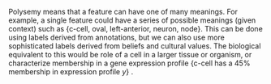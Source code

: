 Polysemy means that a feature can have one of many meanings. For example, a single feature could have a series of possible meanings (given context) such as {c-cell, oval, left-anterior, neuron, node}. This can be done using labels derived from annotations, but we can also use more sophisticated labels derived from beliefs and cultural values. The biological equivalent to this would be role of a cell in a larger tissue or organism, or characterize membership in a gene expression profile {c-cell has a 45% membership in expression profile _y_} .
